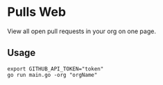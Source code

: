 # Pulls Web

View all open pull requests in your org on one page.

## Usage
`export GITHUB_API_TOKEN="token"`  
`go run main.go -org "orgName"`
